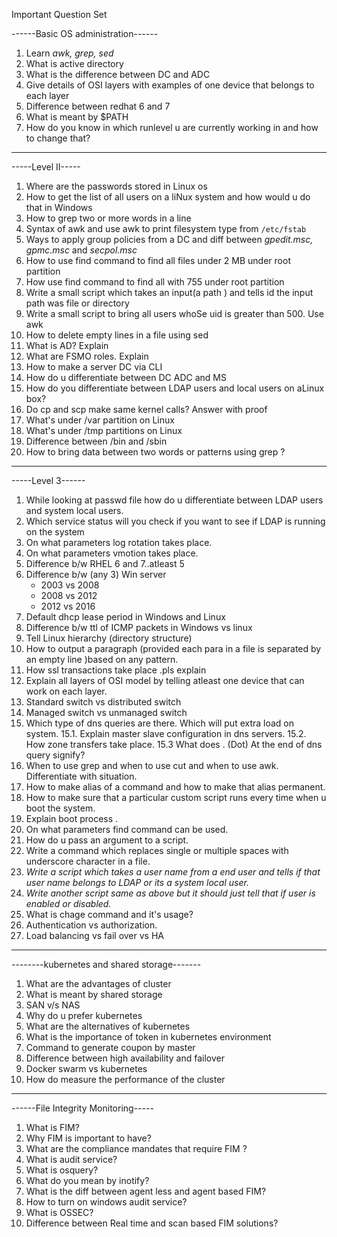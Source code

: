 Important Question Set

------Basic OS administration------
1. Learn *awk, grep, sed*
2. What is active directory
3. What is the difference between DC and ADC
4. Give details of OSI layers with examples of one device that belongs to each layer
5. Difference between redhat 6 and 7
6. What is meant by $PATH
7. How do you know in which runlevel u are currently working in and how to change that?
* * * 
-----Level II-----

1. Where are the passwords stored in Linux os
2. How to get the list of all users on a liNux system and how would u do that in Windows
3. How to grep two or more words in a line 
4. Syntax of awk and use awk to print filesystem type from `/etc/fstab`
5. Ways to apply group policies from a DC and diff between *gpedit.msc, gpmc.msc* and *secpol.msc*
6. How to use find command to find all files under 2 MB under root partition
7. How  use find command to find all with 755 under root partition
8. Write a small script which takes an input(a path ) and tells id the input path was file or directory
9. Write a small script to bring all users whoSe uid is greater than 500. Use awk 
10. How to delete empty lines in a file using sed
11. What is AD? Explain
12. What are FSMO roles. Explain
13. How to make a server DC via CLI
14. How do u differentiate between DC ADC and MS
15. How do you differentiate between LDAP users and local users on aLinux box?
16. Do cp and scp make same kernel calls? Answer with proof
17. What's under /var partition on Linux
18. What's under /tmp partitions on Linux
19. Difference between /bin and /sbin
20. How to bring data between two words or patterns using grep ?
* * * 
-----Level 3------
1. While looking at passwd file how do u differentiate between LDAP users and system local users.
2. Which service status will you check if you want to see if LDAP is running on the system
3. On what parameters log rotation takes place.
4. On what parameters vmotion takes place.
5. Difference b/w RHEL 6 and 7..atleast 5
6. Difference b/w  (any 3) Win server 
	* 2003 vs 2008
	* 2008 vs 2012
	* 2012 vs 2016
7. Default dhcp lease period in Windows and Linux
8. Difference b/w ttl of ICMP packets in Windows vs linux
9. Tell Linux hierarchy (directory structure)
10. How to output a paragraph (provided each para in a file is separated by an empty line )based on any pattern.
11. How ssl transactions take place .pls explain
12. Explain all layers of OSI model by telling atleast one device that can work on each layer.
13. Standard switch vs distributed switch
14. Managed switch vs unmanaged switch
15. Which type of dns queries are there. Which will put extra load on system.
	15.1. Explain master slave configuration in dns servers. 
	15.2. How zone transfers take place.
	15.3 What does . (Dot) At the end of dns query signify?
16. When to use grep and when to use cut and when to use awk. Differentiate with situation.
17. How to make alias of a command and how to make that alias permanent.
18. How to make sure that a particular custom script runs every time when u boot the system.
19. Explain boot process .
20. On what parameters find command can be used.
21. How do u pass an argument to a script.
22. Write a command which replaces  single or multiple spaces with underscore character in a file.
23. *Write a script which takes a user name from a end user and tells if that user name belongs to LDAP or its a system local user.*
24. *Write another script same as above but it should just tell that if user is enabled or disabled.*
25. What is chage command and it's usage?
26. Authentication vs authorization.
27. Load balancing vs fail over vs HA
* * *

--------kubernetes and shared storage-------
1. What are the advantages of cluster
2. What is meant by shared storage
3. SAN v/s NAS
4. Why do u prefer kubernetes
5. What are the alternatives of kubernetes
6. What is the importance of token in kubernetes environment
7. Command to generate coupon by master
8. Difference between high availability and failover
9. Docker swarm vs kubernetes
10. How do measure the performance of the cluster

* * * 
------File Integrity Monitoring-----

1. What is FIM?
2. Why FIM is important to have?
3. What are the compliance mandates that require FIM ?
4. What is audit service?
5. What is osquery?
6. What do you mean by inotify?
7. What is the diff between agent less and agent based FIM?
8. How to turn on windows audit service?
9. What is OSSEC?
10. Difference between Real time and scan based FIM solutions?